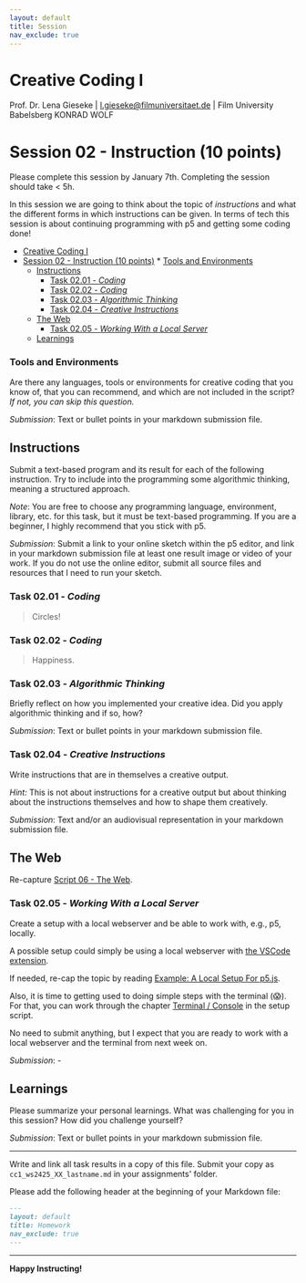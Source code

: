 ```yaml
---
layout: default
title: Session
nav_exclude: true
---
```



# Creative Coding I

Prof. Dr. Lena Gieseke \| l.gieseke@filmuniversitaet.de  \| Film University Babelsberg KONRAD WOLF
  


# Session 02 - Instruction (10 points)

Please complete this session by January 7th. Completing the session should take < 5h.  

In this session we are going to think about the topic of *instructions* and what the different forms in which instructions can be given. In terms of tech this session is about continuing programming with p5 and getting some coding done!

* [Creative Coding I](#creative-coding-i)
* [Session 02 - Instruction (10 points)](#session-02---instruction-10-points)
        * [Tools and Environments](#tools-and-environments)
    * [Instructions](#instructions)
        * [Task 02.01 - *Coding*](#task-0201---coding)
        * [Task 02.02 - *Coding*](#task-0202---coding)
        * [Task 02.03 - *Algorithmic Thinking*](#task-0203---algorithmic-thinking)
        * [Task 02.04 - *Creative Instructions*](#task-0204---creative-instructions)
    * [The Web](#the-web)
        * [Task 02.05 - *Working With a Local Server*](#task-0205---working-with-a-local-server)
    * [Learnings](#learnings)


### Tools and Environments

Are there any languages, tools or environments for creative coding that you know of, that you can recommend, and which are not included in the script? *If not, you can skip this question.*

*Submission*: Text or bullet points in your markdown submission file.  


## Instructions

Submit a text-based program and its result for each of the following instruction. Try to include into the programming some algorithmic thinking, meaning a structured approach.

*Note*: You are free to choose any programming language, environment, library, etc. for this task, but it must be text-based programming. If you are a beginner, I highly recommend that you stick with p5. 

*Submission*: Submit a link to your online sketch within the p5 editor, and link in your markdown submission file at least one result image or video of your work. If you do not use the online editor, submit all source files and resources that I need to run your sketch.


### Task 02.01 - *Coding*

> Circles!



### Task 02.02 - *Coding*

> Happiness.
<!-- > When I see you, it makes me happy. -->

### Task 02.03 - *Algorithmic Thinking*

Briefly reflect on how you implemented your creative idea. Did you apply algorithmic thinking and if so, how?

*Submission*: Text or bullet points in your markdown submission file.  


### Task 02.04 - *Creative Instructions*

Write instructions that are in themselves a creative output. 

*Hint:* This is not about instructions for a creative output but about thinking about the instructions themselves and how to shape them creatively.

*Submission*: Text and/or an audiovisual representation in your markdown submission file.  


## The Web 

Re-capture [Script 06 - The Web](../../02_scripts/cc1_ws2425_06_web_script.md).

### Task 02.05 - *Working With a Local Server*

Create a setup with a local webserver and be able to work with, e.g., p5, locally. 

A possible setup could simply be using a local webserver with [the VSCode extension](../../02_scripts/cc1_ws2425_02_setup_script.md#webservers).

If needed, re-cap the topic by reading [Example: A Local Setup For p5.js](../../02_scripts/cc1_ws2425_02_setup_script.md#example-a-local-setup-for-p5js).

Also, it is time to getting used to doing simple steps with the terminal (😱). For that, you can work through the chapter [Terminal / Console](..//02_scripts/cc1_ws2425_02_setup_script.md#terminal--console) in the setup script.

No need to submit anything, but I expect that you are ready to work with a local webserver and the terminal from next week on.

*Submission*: -


## Learnings

Please summarize your personal learnings. What was challenging for you in this session? How did you challenge yourself?

*Submission*: Text or bullet points in your markdown submission file.  


---

Write and link all task results in a copy of this file. Submit your copy as `cc1_ws2425_XX_lastname.md` in your assignments' folder.

Please add the following header at the beginning of your Markdown file:

```md
---
layout: default
title: Homework
nav_exclude: true
---
```

---


**Happy Instructing!**
